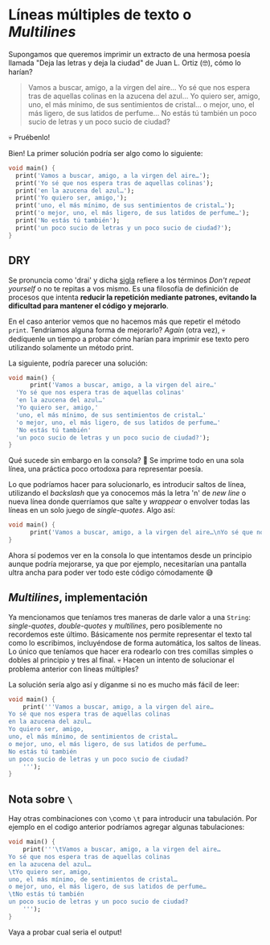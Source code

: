 # Líneas múltiples de texto o _Multilines_

Supongamos que queremos imprimir un extracto de una hermosa poesía llamada "Deja las letras y deja la ciudad" de Juan L. Ortiz (🤓), cómo lo harían?

> Vamos a buscar, amigo, a la virgen del aire…
> Yo sé que nos espera tras de aquellas colinas
> en la azucena del azul…
> Yo quiero ser, amigo,
> uno, el más mínimo, de sus sentimientos de cristal…
> o mejor, uno, el más ligero, de sus latidos de perfume…
> No estás tú también
> un poco sucio de letras y un poco sucio de ciudad?

💀 Pruébenlo!

Bien! La primer solución podría ser algo como lo siguiente:

```dart
void main() {
  print('Vamos a buscar, amigo, a la virgen del aire…');
  print('Yo sé que nos espera tras de aquellas colinas');
  print('en la azucena del azul…');
  print('Yo quiero ser, amigo,');
  print('uno, el más mínimo, de sus sentimientos de cristal…');
  print('o mejor, uno, el más ligero, de sus latidos de perfume…');
  print('No estás tú también');
  print('un poco sucio de letras y un poco sucio de ciudad?');
}
```

## DRY

Se pronuncia como 'drai' y dicha [sigla](https://www.upb.edu.co/es/central-blogs/ortografia/diferencias-entre-sigla-acronimo) refiere a los términos _Don't repeat yourself_ o no te repitas a vos mismo. Es una filosofía de definición de procesos que intenta __reducir la repetición mediante patrones, evitando la dificultad para mantener el código y mejorarlo__.

En el caso anterior vemos que no hacemos más que repetir el método `print`. Tendríamos alguna forma de mejorarlo? _Again_ (otra vez), 💀 dedíquenle un tiempo a probar cómo harían para imprimir ese texto pero utilizando solamente un método print.

La siguiente, podría parecer una solución:

```dart
void main() {
      print('Vamos a buscar, amigo, a la virgen del aire…'
  'Yo sé que nos espera tras de aquellas colinas'
  'en la azucena del azul…'
  'Yo quiero ser, amigo,'
  'uno, el más mínimo, de sus sentimientos de cristal…'
  'o mejor, uno, el más ligero, de sus latidos de perfume…'
  'No estás tú también'
  'un poco sucio de letras y un poco sucio de ciudad?');
}
```

Qué sucede sin embargo en la consola? 🫠 Se imprime todo en una sola línea, una práctica poco ortodoxa para representar poesía.

Lo que podríamos hacer para solucionarlo, es introducir saltos de línea, utilizando el _backslash_ que ya conocemos más la letra 'n' de _new line_ o nueva línea donde querríamos que salte y _wrappear_ o envolver todas las líneas en un solo juego de _single-quotes_. Algo así:

```dart
void main() {
      print('Vamos a buscar, amigo, a la virgen del aire…\nYo sé que nos espera tras de aquellas colinas\nen la azucena del azul…\nYo quiero ser, amigo,\nuno, el más mínimo, de sentimientos de cristal…\no mejor, uno, el más ligero, de sus latidos de perfume…\nNo estás tú también\nun poco sucio de letras y un poco sucio de ciudad?');
}
```

Ahora sí podemos ver en la consola lo que intentamos desde un principio aunque podría mejorarse, ya que por ejemplo, necesitarían una pantalla ultra ancha para poder ver todo este código cómodamente 😅

## _Multilines_, implementación

Ya mencionamos que teníamos tres maneras de darle valor a una `String`: _single-quotes_, _double-quotes_ y _multilines_, pero posiblemente no recordemos este último. Básicamente nos permite representar el texto tal como lo escribimos, incluyéndose de forma automática, los saltos de líneas. Lo único que teníamos que hacer era rodearlo con tres comillas simples o dobles al principio y tres al final. 💀 Hacen un intento de solucionar el problema anterior con líneas múltiples?

La solución sería algo así y díganme si no es mucho más fácil de leer:

```dart
void main() {
    print('''Vamos a buscar, amigo, a la virgen del aire…
Yo sé que nos espera tras de aquellas colinas
en la azucena del azul…
Yo quiero ser, amigo,
uno, el más mínimo, de sentimientos de cristal…
o mejor, uno, el más ligero, de sus latidos de perfume…
No estás tú también
un poco sucio de letras y un poco sucio de ciudad?
    ''');
}
```

## Nota sobre `\`

Hay otras combinaciones con `\`como `\t` para introducir una tabulación. Por ejemplo en el codigo anterior podríamos agregar algunas tabulaciones:

```dart
void main() {
    print('''\tVamos a buscar, amigo, a la virgen del aire…
Yo sé que nos espera tras de aquellas colinas
en la azucena del azul…
\tYo quiero ser, amigo,
uno, el más mínimo, de sentimientos de cristal…
o mejor, uno, el más ligero, de sus latidos de perfume…
\tNo estás tú también
un poco sucio de letras y un poco sucio de ciudad?
    ''');
}
```

Vaya a probar cual seria el output!
